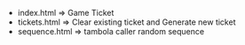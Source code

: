 * index.html => Game Ticket
* tickets.html => Clear existing ticket and Generate new ticket
* sequence.html => tambola caller random sequence